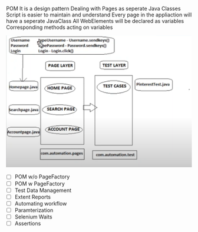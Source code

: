 POM
It is a design pattern
Dealing with Pages as seperate Java Classes
Script is easier to maintain and understand
Every page in the appliaction will have a seperate JavaClass
All WebElements will be declared as variables
Corresponding methods acting on variables


![alt text](image.png)

- [ ] POM w/o PageFactory
- [ ] POM w PageFactory
- [ ] Test Data Management
- [ ] Extent Reports
- [ ] Automating workflow
- [ ] Paramterization
- [ ] Selenium Waits
- [ ] Assertions
